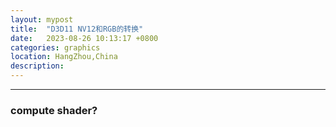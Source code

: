 ```yaml
---
layout: mypost
title:  "D3D11 NV12和RGB的转换"
date:   2023-08-26 10:13:17 +0800
categories: graphics 
location: HangZhou,China 
description:  
---
```

---

### compute shader?